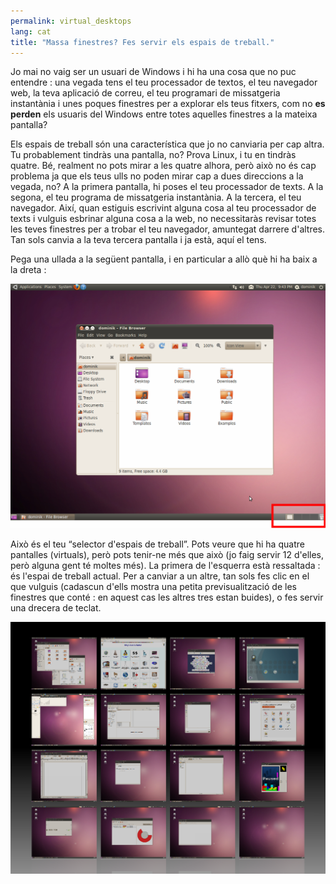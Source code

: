 ```yaml
---
permalink: virtual_desktops
lang: cat
title: "Massa finestres? Fes servir els espais de treball."
---
```


Jo mai no vaig ser un usuari de Windows i hi ha una cosa que no puc 
entendre : una vegada tens el teu processador de textos, el teu 
navegador web, la teva aplicació de correu, el teu programari de 
missatgeria instantània i unes poques finestres per a explorar els teus 
fitxers, com no <b>es perden</b> els usuaris del Windows entre totes 
aquelles finestres a la mateixa pantalla?

Els espais de treball són una característica que jo no canviaria per 
cap altra. Tu probablement tindràs una pantalla, no? Prova Linux, i tu 
en tindràs quatre. Bé, realment no pots mirar a les quatre alhora, però 
això no és cap problema ja que els teus ulls no poden mirar cap a dues 
direccions a la vegada, no? A la primera pantalla, hi poses el teu 
processador de texts. A la segona, el teu programa de missatgeria 
instantània. A la tercera, el teu navegador. Així, quan estiguis 
escrivint alguna cosa al teu processador de texts i vulguis esbrinar 
alguna cosa a la web, no necessitaràs revisar totes les teves finestres 
per a trobar el teu navegador, amuntegat darrere d'altres. Tan sols 
canvia a la teva tercera pantalla i ja està, aquí el tens.

Pega una ullada a la següent pantalla, i en particular a allò què hi 
ha baix a la dreta :

<img src="/img/workspaces.png" border="0"/>

Això és el teu “selector d'espais de treball”. Pots veure que hi ha 
quatre pantalles (virtuals), però pots tenir-ne més que això (jo faig 
servir 12 d'elles, però alguna gent té moltes més). La primera de 
l'esquerra està ressaltada : és l'espai de treball actual. Per a canviar 
a un altre, tan sols fes clic en el que vulguis (cadascun d'ells mostra 
una petita previsualització de les finestres que conté : en aquest cas 
les altres tres estan buides), o fes servir una drecera de teclat.

<img src="/img/workspaces_full.png" border="0"/>




